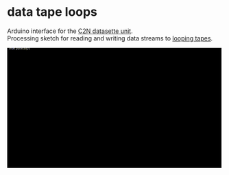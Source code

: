 # data tape loops

Arduino interface for the [C2N datasette unit](https://en.wikipedia.org/wiki/Commodore_Datasette).  
Processing sketch for reading and writing data streams to [looping tapes](FilipWolak-SFPC-Showcase-9010.jpg).

![](readTimings.gif)
